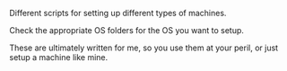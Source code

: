 Different scripts for setting up different types of machines.

Check the appropriate OS folders for the OS you want to setup.

These are ultimately written for me, so you use them at your peril, or just setup a machine like mine.